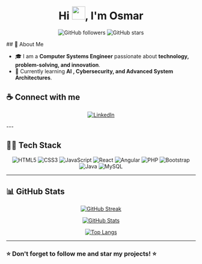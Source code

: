 <h1 align="center">Hi <img src="https://media.giphy.com/media/hvRJCLFzcasrR4ia7z/giphy.gif" width="35">, I'm Osmar </h1>

<p align="center">
  <img src="https://img.shields.io/github/followers/osmarmtzz?style=social" alt="GitHub followers">
  <img src="https://img.shields.io/github/stars/osmarmtzz?style=social" alt="GitHub stars">
</p>
## 🚀 About Me

- 🎓 I am a **Computer Systems Engineer** passionate about **technology, problem-solving, and innovation**.
- 🌱 Currently learning **AI , Cybersecurity, and Advanced System Architectures**.
## ☕ Connect with me  

<p align="center">
  <a href="https://www.linkedin.com/in/osmar-enrique-martinez-lopez-b228822b6/" target="_blank">
    <img src="https://img.icons8.com/fluency/48/000000/linkedin.png" alt="LinkedIn">
  </a>
</p>
---

## 🧑‍💻 Tech Stack

<p align="center">
  <img src="https://img.icons8.com/color/48/html-5--v1.png" alt="HTML5"/>
  <img src="https://img.icons8.com/color/48/css3.png" alt="CSS3"/>
  <img src="https://img.icons8.com/color/48/javascript--v1.png" alt="JavaScript"/>
  <img src="https://img.icons8.com/color/48/react-native.png" alt="React"/>
  <img src="https://img.icons8.com/color/48/angularjs.png" alt="Angular"/>
  <img src="https://img.icons8.com/officel/48/php-logo.png" alt="PHP"/>
  <img src="https://img.icons8.com/color/48/bootstrap.png" alt="Bootstrap"/>
  <img src="https://img.icons8.com/color/48/java-coffee-cup-logo--v1.png" alt="Java"/>
  <img src="https://img.icons8.com/color/48/mysql-logo.png" alt="MySQL"/>
</p>

---

## 📊 GitHub Stats  

<p align="center">
  <a href="https://github.com/osmarmtzz/github-readme-stats">
    <img src="https://github-readme-streak-stats.herokuapp.com?user=osmarmtzz&theme=algolia" alt="GitHub Streak" />
  </a>
</p>

<p align="center">
  <a href="https://github.com/osmarmtzz/github-readme-stats">
    <img src="https://github-readme-stats.vercel.app/api?username=osmarmtzz&theme=algolia&show_icons=true" alt="GitHub Stats" />
  </a>
</p>

<p align="center">
  <a href="https://github.com/osmarmtzz/github-readme-stats">
    <img src="https://github-readme-stats.vercel.app/api/top-langs/?username=osmarmtzz&theme=algolia&layout=compact" alt="Top Langs" />
  </a>
</p>

---

### ⭐ Don't forget to follow me and star my projects! ⭐
